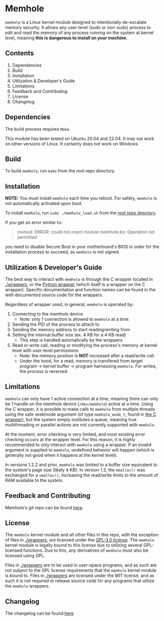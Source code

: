 # **Memhole**

`memhole` is a Linux kernel module designed to intentionally de-escalate memory security. It allows any user-level (sudo or non-sudo) process to edit and read the memory of any process running on the system at kernel level, meaning **this is dangerous to install on your machine.**

## Contents
1. Dependencies
1. Build
1. Installation
1. Utilization & Developer's Guide
1. Limitations
1. Feedback and Contributing
1. License
1. Changelog

## Dependencies
The build process requires `Make`.

This module has been tested on Ubuntu 20.04 and 22.04. It may not work on other versions of Linux. It certainly does not work on Windows.

## Build
To build `memhole`, run `make` from the root repo directory.

## Installation
**NOTE:** You must install `memhole` each time you reboot. For safety, `memhole` is not automatically activated upon boot.

To install `memhole`, run `sudo ./memhole_load.sh` from the [root repo directory](.). 

If you get an error similar to:
>insmod: ERROR: could not insert module memhole.ko: Operation not permitted

you need to disable Secure Boot in your motherboard's BIOS in order for the installation process to succeed, as `memhole` is not signed.

## Utilization & Developer's Guide
The best way to interact with `memhole` is through the C wrapper located in [./wrappers](./wrappers), or the [Python wrapper](https://github.com/Wayzware/memhole-python/tree/master/memhole) (which itself is a wrapper on the C wrapper). Specific documentation and function names can be found in the well-documented source code for the wrappers.

Regardless of wrapper used, in general, `memhole` is operated by:
1. Connecting to the memhole device
    * Note: only 1 connection is allowed to `memhole` at a time.
2. Sending the PID of the process to attach to
3. Sending the memory address to start reading/writing from
4. Setting the internal buffer size (ex. 4 KB for a 4 KB read)
    * This step is handled automatically by the wrappers
5. Read or write call, reading or modifying the process's memory at kernel level with user-level permissions
    * Note: the memory position is **NOT** increased after a read/write call.
    * Under the hood, for a read, memory is transfered from target program -> kernel buffer -> program harnessing `memhole`. For writes, the process is reversed.

## Limitations
`memhole` can only have 1 active connection at a time, meaning there can only be 1 handle on the memhole device (`/dev/memhole`) active at a time. Using the C wrapper, it is possible to make calls to `memhole` from multiple threads using the safe seekmode argument (of type `memhole_mode_t`, found in [the C wrapper](wrappers/C/memhole.h)), but the system simply institutes a queue, meaning true multithreading or parallel actions are not currently supported with `memhole`.

At the moment, error checking is very limited, and most existing error checking occurs at the wrapper level. For this reason, it is highly recommended to only interact with `memhole` using a wrapper. If an invalid argument is supplied to `memhole`, undefined behavior will happen (which is generally not good when it happens at the kernel level).

In versions 1.2.2 and prior, `memhole` was limited to a buffer size equivalent to the system's page size (likely 4 KB). In version 1.3, the `kmalloc()` was exchanged for a `vmalloc()`, increasing the read/write limits to the amount of RAM available to the system.

## Feedback and Contributing
Memhole's git repo can be found [here](https://github.com/Wayzware/memhole).

## License
The `memhole` kernel module and all other files in this repo, with the exception of files in [./wrappers](./wrappers), are licensed under the [GPL-3.0 license](./LICENSE.md). The `memhole` kernel module is legally bound to this license due to utilizing several GPL-licensed functions. Due to this, any derivatives of `memhole` must also be licensed using GPL.

Files in [./wrappers](./wrappers) are to be used in user-space programs, and as such are not subject to the GPL license requirements that the `memhole` kernel module is bound to. Files in [./wrappers](./wrappers) are licensed under the MIT license, and as such it is not required to release source code for any programs that utilize the `memhole` wrappers.

## Changelog
The changelog can be found [here](./changelog.md)
